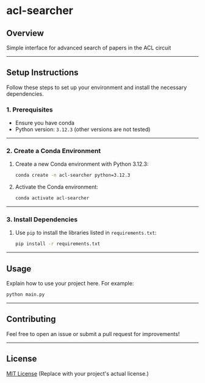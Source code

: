 # acl-searcher

## **Overview**
Simple interface for advanced search of papers in the ACL circuit

---

## **Setup Instructions**

Follow these steps to set up your environment and install the necessary dependencies.

### **1. Prerequisites**
- Ensure you have conda
- Python version: `3.12.3` (other versions are not tested)

---

### **2. Create a Conda Environment**

1. Create a new Conda environment with Python 3.12.3:
   ```bash
   conda create -n acl-searcher python=3.12.3
   ```

2. Activate the Conda environment:
   ```bash
   conda activate acl-searcher
   ```

---

### **3. Install Dependencies**

1. Use `pip` to install the libraries listed in `requirements.txt`:
   ```bash
   pip install -r requirements.txt
   ```
   
---

## **Usage**
Explain how to use your project here. For example:
```bash
python main.py
```

---

## **Contributing**
Feel free to open an issue or submit a pull request for improvements!

---

## **License**
[MIT License](LICENSE) (Replace with your project's actual license.)
